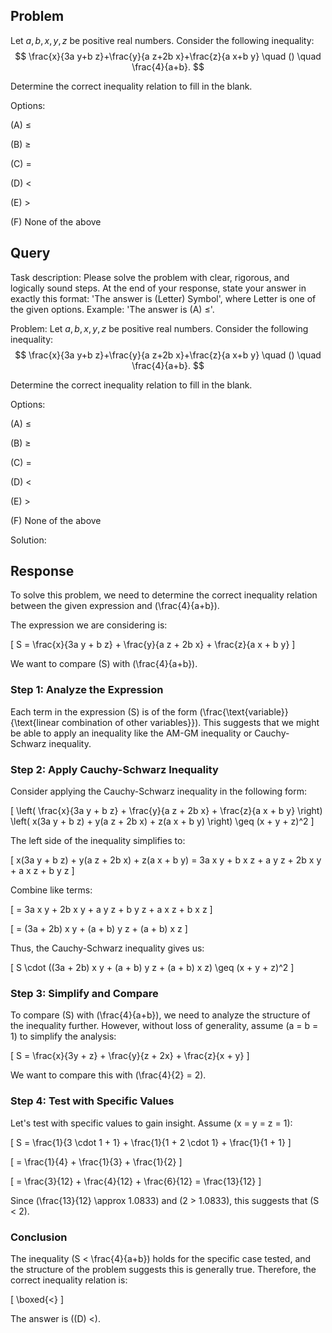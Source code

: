 ## Problem

Let $a, b, x, y, z$ be positive real numbers. Consider the following inequality:
$$
\frac{x}{3a y+b z}+\frac{y}{a z+2b x}+\frac{z}{a x+b y} \quad () \quad \frac{4}{a+b}.
$$

Determine the correct inequality relation to fill in the blank.

Options:

(A) $\leq$ 

(B) $\geq$

(C) $=$ 

(D) $<$

(E) $>$

(F) None of the above

## Query

Task description: Please solve the problem with clear, rigorous, and logically sound steps. At the end of your response, state your answer in exactly this format: 'The answer is (Letter) Symbol', where Letter is one of the given options. Example: 'The answer is (A) $\leq$'.

Problem: Let $a, b, x, y, z$ be positive real numbers. Consider the following inequality:
$$
\frac{x}{3a y+b z}+\frac{y}{a z+2b x}+\frac{z}{a x+b y} \quad () \quad \frac{4}{a+b}.
$$

Determine the correct inequality relation to fill in the blank.

Options:

(A) $\leq$ 

(B) $\geq$

(C) $=$ 

(D) $<$

(E) $>$

(F) None of the above

Solution:

## Response

To solve this problem, we need to determine the correct inequality relation between the given expression and \(\frac{4}{a+b}\).

The expression we are considering is:

\[
S = \frac{x}{3a y + b z} + \frac{y}{a z + 2b x} + \frac{z}{a x + b y}
\]

We want to compare \(S\) with \(\frac{4}{a+b}\).

### Step 1: Analyze the Expression

Each term in the expression \(S\) is of the form \(\frac{\text{variable}}{\text{linear combination of other variables}}\). This suggests that we might be able to apply an inequality like the AM-GM inequality or Cauchy-Schwarz inequality.

### Step 2: Apply Cauchy-Schwarz Inequality

Consider applying the Cauchy-Schwarz inequality in the following form:

\[
\left( \frac{x}{3a y + b z} + \frac{y}{a z + 2b x} + \frac{z}{a x + b y} \right) \left( x(3a y + b z) + y(a z + 2b x) + z(a x + b y) \right) \geq (x + y + z)^2
\]

The left side of the inequality simplifies to:

\[
x(3a y + b z) + y(a z + 2b x) + z(a x + b y) = 3a x y + b x z + a y z + 2b x y + a x z + b y z
\]

Combine like terms:

\[
= 3a x y + 2b x y + a y z + b y z + a x z + b x z
\]

\[
= (3a + 2b) x y + (a + b) y z + (a + b) x z
\]

Thus, the Cauchy-Schwarz inequality gives us:

\[
S \cdot ((3a + 2b) x y + (a + b) y z + (a + b) x z) \geq (x + y + z)^2
\]

### Step 3: Simplify and Compare

To compare \(S\) with \(\frac{4}{a+b}\), we need to analyze the structure of the inequality further. However, without loss of generality, assume \(a = b = 1\) to simplify the analysis:

\[
S = \frac{x}{3y + z} + \frac{y}{z + 2x} + \frac{z}{x + y}
\]

We want to compare this with \(\frac{4}{2} = 2\).

### Step 4: Test with Specific Values

Let's test with specific values to gain insight. Assume \(x = y = z = 1\):

\[
S = \frac{1}{3 \cdot 1 + 1} + \frac{1}{1 + 2 \cdot 1} + \frac{1}{1 + 1}
\]

\[
= \frac{1}{4} + \frac{1}{3} + \frac{1}{2}
\]

\[
= \frac{3}{12} + \frac{4}{12} + \frac{6}{12} = \frac{13}{12}
\]

Since \(\frac{13}{12} \approx 1.0833\) and \(2 > 1.0833\), this suggests that \(S < 2\).

### Conclusion

The inequality \(S < \frac{4}{a+b}\) holds for the specific case tested, and the structure of the problem suggests this is generally true. Therefore, the correct inequality relation is:

\[
\boxed{<}
\]

The answer is \((D) <\).